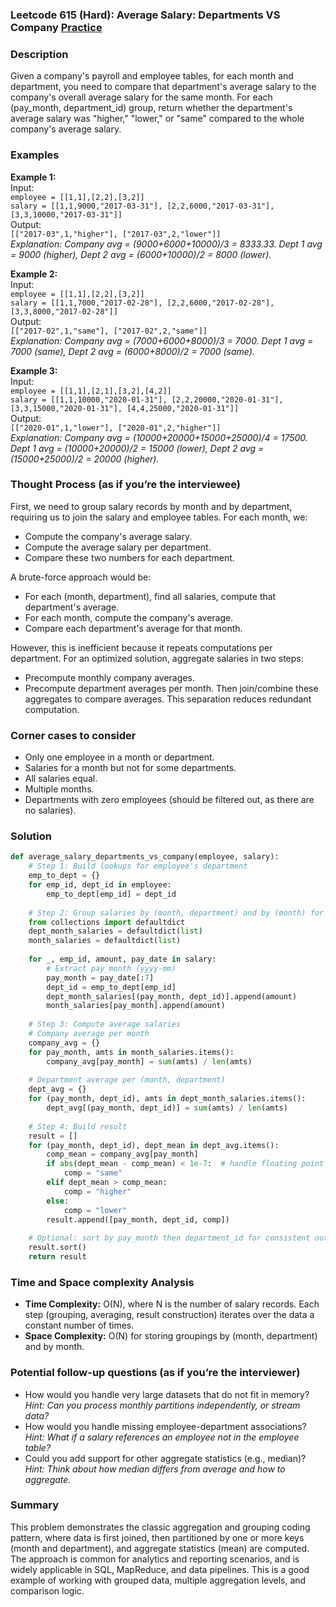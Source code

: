 ### Leetcode 615 (Hard): Average Salary: Departments VS Company [Practice](https://leetcode.com/problems/average-salary-departments-vs-company)

### Description  
Given a company's payroll and employee tables, for each month and department, you need to compare that department's average salary to the company's overall average salary for the same month. For each (pay_month, department_id) group, return whether the department's average salary was "higher," "lower," or "same" compared to the whole company's average salary.

### Examples  

**Example 1:**  
Input:  
`employee = [[1,1],[2,2],[3,2]]`  
`salary = [[1,1,9000,"2017-03-31"], [2,2,6000,"2017-03-31"], [3,3,10000,"2017-03-31"]]`  
Output:  
`[["2017-03",1,"higher"], ["2017-03",2,"lower"]]`  
*Explanation: Company avg = (9000+6000+10000)/3 = 8333.33. Dept 1 avg = 9000 (higher), Dept 2 avg = (6000+10000)/2 = 8000 (lower).*

**Example 2:**  
Input:  
`employee = [[1,1],[2,2],[3,2]]`  
`salary = [[1,1,7000,"2017-02-28"], [2,2,6000,"2017-02-28"], [3,3,8000,"2017-02-28"]]`  
Output:  
`[["2017-02",1,"same"], ["2017-02",2,"same"]]`  
*Explanation: Company avg = (7000+6000+8000)/3 = 7000. Dept 1 avg = 7000 (same), Dept 2 avg = (6000+8000)/2 = 7000 (same).*

**Example 3:**  
Input:  
`employee = [[1,1],[2,1],[3,2],[4,2]]`  
`salary = [[1,1,10000,"2020-01-31"], [2,2,20000,"2020-01-31"], [3,3,15000,"2020-01-31"], [4,4,25000,"2020-01-31"]]`  
Output:  
`[["2020-01",1,"lower"], ["2020-01",2,"higher"]]`  
*Explanation: Company avg = (10000+20000+15000+25000)/4 = 17500. Dept 1 avg = (10000+20000)/2 = 15000 (lower), Dept 2 avg = (15000+25000)/2 = 20000 (higher).*

### Thought Process (as if you’re the interviewee)  
First, we need to group salary records by month and by department, requiring us to join the salary and employee tables. For each month, we:
- Compute the company's average salary.
- Compute the average salary per department.
- Compare these two numbers for each department.

A brute-force approach would be:
- For each (month, department), find all salaries, compute that department's average.
- For each month, compute the company's average.
- Compare each department's average for that month.

However, this is inefficient because it repeats computations per department. For an optimized solution, aggregate salaries in two steps:
- Precompute monthly company averages.
- Precompute department averages per month.
Then join/combine these aggregates to compare averages. This separation reduces redundant computation.

### Corner cases to consider  
- Only one employee in a month or department.
- Salaries for a month but not for some departments.
- All salaries equal.
- Multiple months.
- Departments with zero employees (should be filtered out, as there are no salaries).

### Solution

```python
def average_salary_departments_vs_company(employee, salary):
    # Step 1: Build lookups for employee's department
    emp_to_dept = {}
    for emp_id, dept_id in employee:
        emp_to_dept[emp_id] = dept_id
    
    # Step 2: Group salaries by (month, department) and by (month) for company
    from collections import defaultdict
    dept_month_salaries = defaultdict(list)
    month_salaries = defaultdict(list)
    
    for _, emp_id, amount, pay_date in salary:
        # Extract pay_month (yyyy-mm)
        pay_month = pay_date[:7]
        dept_id = emp_to_dept[emp_id]
        dept_month_salaries[(pay_month, dept_id)].append(amount)
        month_salaries[pay_month].append(amount)
    
    # Step 3: Compute average salaries
    # Company average per month
    company_avg = {}
    for pay_month, amts in month_salaries.items():
        company_avg[pay_month] = sum(amts) / len(amts)
    
    # Department average per (month, department)
    dept_avg = {}
    for (pay_month, dept_id), amts in dept_month_salaries.items():
        dept_avg[(pay_month, dept_id)] = sum(amts) / len(amts)
    
    # Step 4: Build result
    result = []
    for (pay_month, dept_id), dept_mean in dept_avg.items():
        comp_mean = company_avg[pay_month]
        if abs(dept_mean - comp_mean) < 1e-7:  # handle floating point equality
            comp = "same"
        elif dept_mean > comp_mean:
            comp = "higher"
        else:
            comp = "lower"
        result.append([pay_month, dept_id, comp])
    
    # Optional: sort by pay_month then department_id for consistent output
    result.sort()
    return result
```

### Time and Space complexity Analysis  

- **Time Complexity:** O(N), where N is the number of salary records. Each step (grouping, averaging, result construction) iterates over the data a constant number of times.
- **Space Complexity:** O(N) for storing groupings by (month, department) and by month.

### Potential follow-up questions (as if you’re the interviewer)  

- How would you handle very large datasets that do not fit in memory?  
  *Hint: Can you process monthly partitions independently, or stream data?*
- How would you handle missing employee-department associations?  
  *Hint: What if a salary references an employee not in the employee table?*
- Could you add support for other aggregate statistics (e.g., median)?  
  *Hint: Think about how median differs from average and how to aggregate.*

### Summary
This problem demonstrates the classic aggregation and grouping coding pattern, where data is first joined, then partitioned by one or more keys (month and department), and aggregate statistics (mean) are computed. The approach is common for analytics and reporting scenarios, and is widely applicable in SQL, MapReduce, and data pipelines. This is a good example of working with grouped data, multiple aggregation levels, and comparison logic.